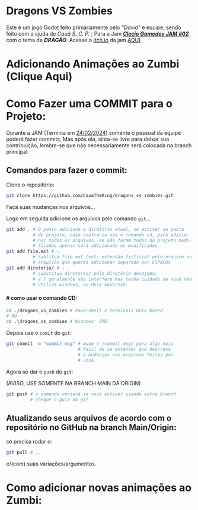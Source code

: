 # Dragons VS Zombies

Este é um jogo Godot feito primariamente pelo *"David"* e equipe, sendo feito com a ajuda de *Cauã S. C. P.* ;
Para a Jam ***[Clecio Gamedev JAM #02](https://itch.io/jam/clecio-gamedev-jam-02)*** com o tema de ***DRAGÃO***. Acesse o [Itch.io](https://itch.io/jam/clecio-gamedev-jam-02) da jam [AQUI](https://itch.io/jam/clecio-gamedev-jam-02).

# Adicionando Animações ao Zumbi (Clique Aqui)

# Como Fazer uma COMMIT para o Projeto:

Durante a JAM (Termina em [24/02/2024](https://countingdownto.com/?c=5358335)) somente o pessoal da equipe poderá fazer commits;
Mas após ela, sinta-se livre para deixar sua contribuição, lembre-se que não necessariamente será colocada na branch principal.

## Comandos para fazer o commit:

Clone o repositório:

```Bash
git clone https://github.com/CauaTheKing/dragons_vs_zombies.git
```

Faça suas mudanças nos arquivos...

Logo em seguida adicione os arquivos pelo comando ``git``...
```Bash
git add . # O ponto adiciona o diretório atual, se estiver na pasta
          # do projeto, caso contrário use o comando cd, para adicio-
          # nar todos os arquivos, se não foram todos do projeto modi-
          # ficados apenas será adicionado os modificados.
git add file.ext # ↓
          # subtitua file.ext (ext: extensão fictícia) pelo arquivo ou
          # arquivos que queria adicionar separado por ESPAÇOS
git add diretorio/ # ↓
          # substitua diretorio/ pelo diretório desejado;
          # a / geralmente não interfere mas tenha cuidado se você não
          # utiliza windows, ou Unix bash/zsh.
```
#### \# como usar o comando CD:
```Bash
cd ./dragons_vs_zombies # Powershell e terminais Unix based.
# OU
cd .\dragons_vs_zombies # Windows' CMD.
```
Depois use o ``comit`` do ``git``:
```Bash
git commit -m "commit msg" # mude o /commit msg/ para algo mais
                           # facil de se entender que descreva
                           # a mudanças nos arquivos feitas por
                           # você.
```
Agora só dar o ``push`` do ``git``:

(AVISO, USE SOMENTE NA BRANCH MAIN DA ORIGIN)
```Bash
git push # o comando variará se você estiver usando outra branch.
         # cheque o guia do git.
```
## Atualizando seus arquivos de acordo com o repositório no GitHub na branch Main/Origin:
só precisa rodar o:
```Bash
git pull #...
```
e/(com) suas variações/argumentos.

# Como adicionar novas animações ao Zumbi:
